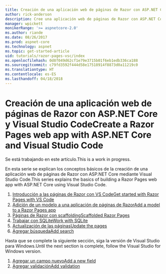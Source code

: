 ```yaml
---
title: Creación de una aplicación web de páginas de Razor con ASP.NET Core y Visual Studio Code
author: rick-anderson
description: Cree una aplicación web de páginas de Razor con ASP.NET Core y EF Core.
manager: wpickett
monikerRange: '>= aspnetcore-2.0'
ms.author: riande
ms.date: 08/26/2017
ms.prod: aspnet-core
ms.technology: aspnet
ms.topic: get-started-article
uid: tutorials/razor-pages-vsc/index
ms.openlocfilehash: 0d8f049d62cf1e79e3715b01f6eb1edb336ca188
ms.sourcegitcommit: c79fd3592f444d58e17518914f8873d0a11219c0
ms.translationtype: HT
ms.contentlocale: es-ES
ms.lasthandoff: 04/18/2018
---
```

# <a name="create-a-razor-pages-web-app-with-aspnet-core-and-visual-studio-code"></a><span data-ttu-id="eab7e-103">Creación de una aplicación web de páginas de Razor con ASP.NET Core y Visual Studio Code</span><span class="sxs-lookup"><span data-stu-id="eab7e-103">Create a Razor Pages web app with ASP.NET Core and Visual Studio Code</span></span>

<span data-ttu-id="eab7e-104">Se está trabajando en este artículo.</span><span class="sxs-lookup"><span data-stu-id="eab7e-104">This is a work in progress.</span></span>

<span data-ttu-id="eab7e-105">En esta serie se explican los conceptos básicos de la creación de una aplicación web de páginas de Razor con ASP.NET Core mediante Visual Studio Code.</span><span class="sxs-lookup"><span data-stu-id="eab7e-105">This series explains the basics of building a Razor Pages web app with ASP.NET Core using Visual Studio Code.</span></span>

1. [<span data-ttu-id="eab7e-106">Introducción a las páginas de Razor con VS Code</span><span class="sxs-lookup"><span data-stu-id="eab7e-106">Get started with Razor Pages with VS Code</span></span>](xref:tutorials/razor-pages-vsc/razor-pages-start)
2. [<span data-ttu-id="eab7e-107">Adición de un modelo a una aplicación de páginas de Razor</span><span class="sxs-lookup"><span data-stu-id="eab7e-107">Add a model to a Razor Pages app</span></span>](xref:tutorials/razor-pages-vsc/model)
3. [<span data-ttu-id="eab7e-108">Páginas de Razor con scaffolding</span><span class="sxs-lookup"><span data-stu-id="eab7e-108">Scaffolded Razor Pages</span></span>](xref:tutorials/razor-pages-vsc/page)
4. [<span data-ttu-id="eab7e-109">Trabajar con SQLite</span><span class="sxs-lookup"><span data-stu-id="eab7e-109">Work with SQLite</span></span>](xref:tutorials/razor-pages-vsc/sql)
5. [<span data-ttu-id="eab7e-110">Actualización de las páginas</span><span class="sxs-lookup"><span data-stu-id="eab7e-110">Update the pages</span></span>](xref:tutorials/razor-pages-vsc/da1)
6. [<span data-ttu-id="eab7e-111">Agregar búsqueda</span><span class="sxs-lookup"><span data-stu-id="eab7e-111">Add search</span></span>](xref:tutorials/razor-pages-vsc/search)

<span data-ttu-id="eab7e-112">Hasta que se complete la siguiente sección, siga la versión de Visual Studio para Windows.</span><span class="sxs-lookup"><span data-stu-id="eab7e-112">Until the next section is complete, follow the Visual Studio for Windows version.</span></span>

1. [<span data-ttu-id="eab7e-113">Agregar un campo nuevo</span><span class="sxs-lookup"><span data-stu-id="eab7e-113">Add a new field</span></span>](xref:tutorials/razor-pages/new-field)
1. [<span data-ttu-id="eab7e-114">Agregar validación</span><span class="sxs-lookup"><span data-stu-id="eab7e-114">Add validation</span></span>](xref:tutorials/razor-pages/validation)
